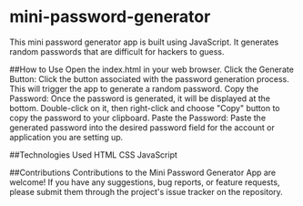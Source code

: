 # mini-password-generator
This mini password generator app is built using JavaScript. It generates random passwords that are difficult for hackers to guess.

##How to Use
Open the index.html in your web browser.
Click the Generate Button: Click the button associated with the password generation process. This will trigger the app to generate a random password.
Copy the Password: Once the password is generated, it will be displayed at the bottom. Double-click on it, then right-click and choose "Copy" button to copy the password to your clipboard.
Paste the Password: Paste the generated password into the desired password field for the account or application you are setting up.

##Technologies Used
HTML
CSS
JavaScript

##Contributions
Contributions to the Mini Password Generator App are welcome! If you have any suggestions, bug reports, or feature requests, please submit them through the project's issue tracker on the repository.
